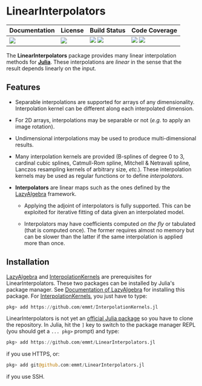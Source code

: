 # LinearInterpolators

| **Documentation**               | **License**                     | **Build Status**                                                | **Code Coverage**                                                   |
|:--------------------------------|:--------------------------------|:----------------------------------------------------------------|:--------------------------------------------------------------------|
| [![][doc-dev-img]][doc-dev-url] | [![][license-img]][license-url] | [![][travis-img]][travis-url] [![][appveyor-img]][appveyor-url] | [![][coveralls-img]][coveralls-url] [![][codecov-img]][codecov-url] |

The **LinearInterpolators** package provides many linear interpolation methods
for [**Julia**][julia-url]. These interpolations are *linear* in the sense
that the result depends linearly on the input.


## Features

* Separable interpolations are supported for arrays of any dimensionality.
  Interpolation kernel can be different along each interpolated dimension.

* For 2D arrays, interpolations may be separable or not (*e.g.* to apply an
  image rotation).

* Undimensional interpolations may be used to produce multi-dimensional
  results.

* Many interpolation kernels are provided (B-splines of degree 0 to 3, cardinal
  cubic splines, Catmull-Rom spline, Mitchell & Netravali spline, Lanczos
  resampling kernels of arbitrary size, *etc.*).  These interpolation
  kernels may be used as regular functions or to define *interpolators*.

* **Interpolators** are linear maps such as the ones defined by the
  [LazyAlgebra](https://github.com/emmt/LazyAlgebra.jl) framework.

  - Applying the adjoint of interpolators is fully supported.  This can be
    exploited for iterative fitting of data given an interpolated model.

  - Interpolators may have coefficients computed *on the fly* or tabulated
    (that is computed once).  The former requires almost no memory but can be
    slower than the latter if the same interpolation is applied more than once.


## Installation

[LazyAlgebra](https://github.com/emmt/LazyAlgebra.jl) and
[InterpolationKernels](https://github.com/emmt/InterpolationKernels.jl) are
prerequisites for LinearInterpolators.  These two packages can be installed by
Julia's package manager.  See [Documentation of
LazyAlgebra](https://emmt.github.io/LazyAlgebra.jl/dev/install/) for installing
this package.  For
[InterpolationKernels](https://github.com/emmt/InterpolationKernels.jl), you
just have to type:

```julia
pkg> add https://github.com/emmt/InterpolationKernels.jl
```

LinearInterpolators is not yet an [official Julia package][julia-url] so you
have to clone the repository.  In Julia, hit the `]` key to switch to the
package manager REPL (you should get a `... pkg>` prompt) and type:

```julia
pkg> add https://github.com/emmt/LinearInterpolators.jl
```

if you use HTTPS, or:

```julia
pkg> add git@github.com:emmt/LinearInterpolators.jl
```

if you use SSH.

[doc-stable-img]: https://img.shields.io/badge/docs-stable-blue.svg
[doc-stable-url]: https://emmt.github.io/LinearInterpolators.jl/stable

[doc-dev-img]: https://img.shields.io/badge/docs-dev-blue.svg
[doc-dev-url]: https://emmt.github.io/LinearInterpolators.jl/dev

[license-url]: ./LICENSE.md
[license-img]: http://img.shields.io/badge/license-MIT-brightgreen.svg?style=flat

[travis-img]: https://travis-ci.com/emmt/LinearInterpolators.jl.svg?branch=master
[travis-url]: https://travis-ci.com/emmt/LinearInterpolators.jl

[appveyor-img]: https://ci.appveyor.com/api/projects/status/github/emmt/LinearInterpolators.jl?branch=master
[appveyor-url]: https://ci.appveyor.com/project/emmt/LinearInterpolators-jl/branch/master

[coveralls-img]: https://coveralls.io/repos/emmt/LinearInterpolators.jl/badge.svg?branch=master&service=github
[coveralls-url]: https://coveralls.io/github/emmt/LinearInterpolators.jl?branch=master

[codecov-img]: http://codecov.io/github/emmt/LinearInterpolators.jl/coverage.svg?branch=master
[codecov-url]: http://codecov.io/github/emmt/LinearInterpolators.jl?branch=master

[julia-url]: https://pkg.julialang.org/

